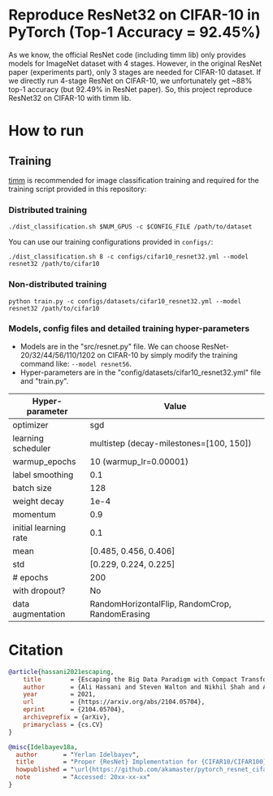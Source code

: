# Reproduce ResNet32 on CIFAR-10 in PyTorch (Top-1 Accuracy = 92.45%)

As we know, the official ResNet code (including timm lib) only provides models for ImageNet dataset with 4 stages. 
However, in the original ResNet paper (experiments part), only 3 stages are needed for CIFAR-10 dataset. 
If we directly run 4-stage ResNet on CIFAR-10, we unfortunately get ~88% top-1 accuracy (but 92.49% in ResNet paper).
So, this project reproduce ResNet32 on CIFAR-10 with timm lib.

# How to run

## Training

[timm](https://github.com/rwightman/pytorch-image-models) is recommended for image classification training 
and required for the training script provided in this repository:

### Distributed training
```shell
./dist_classification.sh $NUM_GPUS -c $CONFIG_FILE /path/to/dataset
```

You can use our training configurations provided in `configs/`:
```shell
./dist_classification.sh 8 -c configs/cifar10_resnet32.yml --model resnet32 /path/to/cifar10
```

### Non-distributed training
```shell
python train.py -c configs/datasets/cifar10_resnet32.yml --model resnet32 /path/to/cifar10
```

### Models, config files and detailed training hyper-parameters
- Models are in the "src/resnet.py" file. We can choose ResNet-20/32/44/56/110/1202 on CIFAR-10 by simply modify the training command like: `--model resnet56`.
- Hyper-parameters are in the "config/datasets/cifar10_resnet32.yml" file and "train.py".

|  Hyper-parameter   | Value  |
|  ----  | ----  |
| optimizer | sgd |
| learning scheduler | multistep (decay-milestones=[100, 150]) |
| warmup_epochs | 10 (warmup_lr=0.00001) |
| label smoothing | 0.1 |
| batch size | 128 |
|  weight decay  | 1e-4 |
|  momentum  | 0.9 |
| initial learning rate | 0.1 |
| mean | [0.485, 0.456, 0.406] |
| std  | [0.229, 0.224, 0.225] |
| # epochs | 200 |
| with dropout? | No |
| data augmentation| RandomHorizontalFlip, RandomCrop, RandomErasing |


# Citation
```bibtex
@article{hassani2021escaping,
	title        = {Escaping the Big Data Paradigm with Compact Transformers},
	author       = {Ali Hassani and Steven Walton and Nikhil Shah and Abulikemu Abuduweili and Jiachen Li and Humphrey Shi},
	year         = 2021,
	url          = {https://arxiv.org/abs/2104.05704},
	eprint       = {2104.05704},
	archiveprefix = {arXiv},
	primaryclass = {cs.CV}
}

@misc{Idelbayev18a,
  author       = "Yerlan Idelbayev",
  title        = "Proper {ResNet} Implementation for {CIFAR10/CIFAR100} in {PyTorch}",
  howpublished = "\url{https://github.com/akamaster/pytorch_resnet_cifar10}",
  note         = "Accessed: 20xx-xx-xx"
}
```
